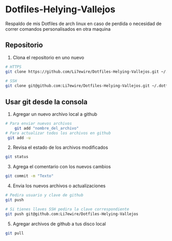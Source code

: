 # Dotfiles-Helying-Vallejos
Respaldo de mis Dotfiles de arch linux
en caso de perdida o necesidad de correr comandos personalisados en otra maquina

## Repositorio

1. Clona el repositorio en uno nuevo
```zsh
# HTTPS
git clone https://github.com/Li7ewire/Dotfiles-Helying-Vallejos.git ~/.dotfiles
 
# SSH
git clone git@github.com:Li7ewire/Dotfiles-Helying-Vallejos.git ~/.dotfiles
```


## Usar git desde la consola

1. Agregar un nuevo archivo local a github

``` zsh
# Para enviar nuevos archivos
    git add "nombre_del_archivo"
# Para actualizar todos los archivos en github
 git add -u 
```


2. Revisa el estado de los archivos modificados

```zsh
git status 
```


3. Agrega el comentario con los nuevos cambios 

``` zsh
git commit -m "Texto"
```


4. Envia los nuevos archivos o actualizaciones

```zsh
# Pedira usuario y clave de github
git push

# Si tienes llaves SSH pedira la clave correspondiente
git push git@github.com:Li7ewire/Dotfiles-Helying-Vallejos
```

5. Agregar archivos de github a tus disco local
```zsh
git pull
```






